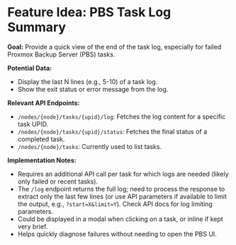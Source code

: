 # Feature Idea: PBS Task Log Summary

**Goal:** Provide a quick view of the end of the task log, especially for failed Proxmox Backup Server (PBS) tasks.

**Potential Data:**

*   Display the last N lines (e.g., 5-10) of a task log.
*   Show the exit status or error message from the log.

**Relevant API Endpoints:**

*   `/nodes/{node}/tasks/{upid}/log`: Fetches the log content for a specific task UPID.
*   `/nodes/{node}/tasks/{upid}/status`: Fetches the final status of a completed task.
*   `/nodes/{node}/tasks`: Currently used to list tasks.

**Implementation Notes:**

*   Requires an additional API call per task for which logs are needed (likely only failed or recent tasks).
*   The `/log` endpoint returns the full log; need to process the response to extract only the last few lines (or use API parameters if available to limit the output, e.g., `?start=X&limit=Y`). Check API docs for log limiting parameters.
*   Could be displayed in a modal when clicking on a task, or inline if kept very brief.
*   Helps quickly diagnose failures without needing to open the PBS UI. 